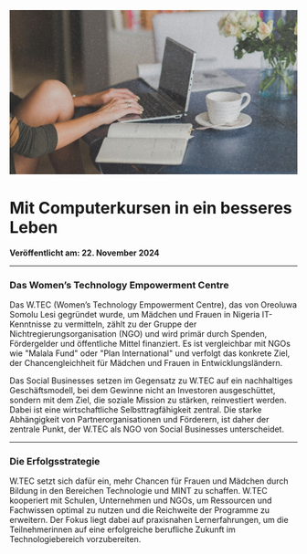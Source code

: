 ![Blogbild](assets/Mit%20Computerkursen%20in%20ein%20besseres%20Leben.jpg)

# Mit Computerkursen in ein besseres Leben

**Veröffentlicht am: 22. November 2024**

---

### Das Women’s Technology Empowerment Centre

Das W.TEC (Women’s Technology Empowerment Centre), das von Oreoluwa Somolu Lesi gegründet wurde, um Mädchen und Frauen in Nigeria IT-Kenntnisse zu vermitteln, zählt zu der Gruppe der Nichtregierungsorganisation (NGO) und wird primär durch Spenden, Fördergelder und öffentliche Mittel finanziert. Es ist vergleichbar mit NGOs wie "Malala Fund" oder "Plan International" und verfolgt das konkrete Ziel, der Chancengleichheit für Mädchen und Frauen in Entwicklungsländern.

Das Social Businesses setzen im Gegensatz zu W.TEC auf ein nachhaltiges Geschäftsmodell, bei dem Gewinne nicht an Investoren ausgeschüttet, sondern mit dem Ziel, die soziale Mission zu stärken, reinvestiert werden. Dabei ist eine wirtschaftliche Selbsttragfähigkeit zentral. Die starke Abhängigkeit von Partnerorganisationen und Förderern, ist daher der zentrale Punkt, der W.TEC als NGO von Social Businesses unterscheidet. 

---

### Die Erfolgsstrategie

W.TEC setzt sich dafür ein, mehr Chancen für Frauen und Mädchen durch Bildung in den Bereichen Technologie und MINT zu schaffen. W.TEC kooperiert mit Schulen, Unternehmen und NGOs, um Ressourcen und Fachwissen optimal zu nutzen und die Reichweite der Programme zu erweitern. Der Fokus liegt dabei auf praxisnahen Lernerfahrungen, um die Teilnehmerinnen auf eine erfolgreiche berufliche Zukunft im Technologiebereich vorzubereiten.